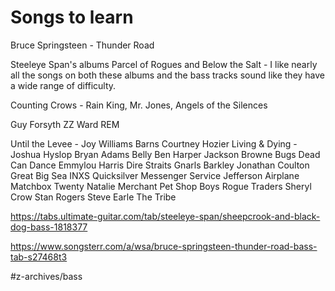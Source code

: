 # Songs to learn
Bruce Springsteen - Thunder Road

Steeleye Span's albums Parcel of Rogues and Below the Salt - I like nearly all the songs on both these albums and the bass tracks sound like they have a wide range of difficulty.

Counting Crows - Rain King, Mr. Jones, Angels of the Silences

Guy Forsyth
ZZ Ward
REM

Until the Levee - Joy Williams
Barns Courtney
Hozier
Living & Dying - Joshua Hyslop
Bryan Adams
Belly
Ben Harper
Jackson Browne
Bugs
Dead Can Dance
Emmylou Harris
Dire Straits
Gnarls Barkley
Jonathan Coulton
Great Big Sea
INXS
Quicksilver Messenger Service
Jefferson Airplane
Matchbox Twenty
Natalie Merchant
Pet Shop Boys
Rogue Traders
Sheryl Crow
Stan Rogers
Steve Earle
The Tribe



https://tabs.ultimate-guitar.com/tab/steeleye-span/sheepcrook-and-black-dog-bass-1818377

https://www.songsterr.com/a/wsa/bruce-springsteen-thunder-road-bass-tab-s27468t3


#z-archives/bass